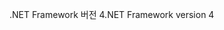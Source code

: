 <span data-ttu-id="89f9e-101">.NET Framework 버전 4</span><span class="sxs-lookup"><span data-stu-id="89f9e-101">.NET Framework version 4</span></span>
